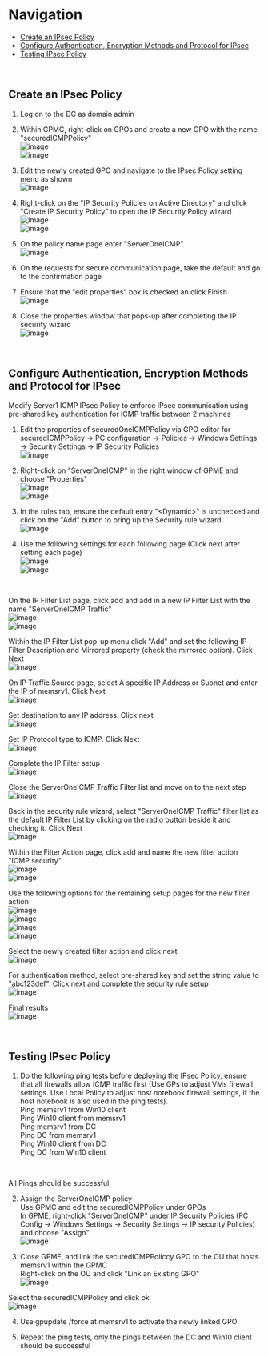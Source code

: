 # Navigation
* [Create an IPsec Policy](#create-an-ipsec-policy)
* [Configure Authentication, Encryption Methods and Protocol for IPsec](#configure-authentication-encryption-methods-and-protocol-for-ipsec)
* [Testing IPsec Policy](#testing-ipsec-policy)

<br>

## Create an IPsec Policy  

1. Log on to the DC as domain admin  

2. Within GPMC, right-click on GPOs and create a new GPO with the name "securedICMPPolicy"  
![image](../images/Pasted%20image%2020230815105132.png)  
![image](../images/Pasted%20image%2020230815105217.png)  

3. Edit the newly created GPO and navigate to the IPsec Policy setting menu as shown  
![image](../images/Pasted%20image%2020230815105408.png)  

4. Right-click on the "IP Security Policies on Active Directory" and click "Create IP Security Policy" to open the IP Security Policy wizard  
![image](../images/Pasted%20image%2020230815105605.png)  
![image](../images/Pasted%20image%2020230815105642.png)  

5. On the policy name page enter "ServerOneICMP"  
![image](../images/Pasted%20image%2020230815110829.png)  

6. On the requests for secure communication page, take the default and go to the confirmation page  

7. Ensure that the "edit properties" box is checked an click Finish  
![image](../images/Pasted%20image%2020230815111030.png)  

8. Close the properties window that pops-up after completing the IP security wizard  
![image](../images/Pasted%20image%2020230815111143.png)  

<br>

## Configure Authentication, Encryption Methods and Protocol for IPsec  

Modify Server1 ICMP IPsec Policy to enforce IPsec communication using pre-shared key authentication for ICMP traffic between 2 machines  

1. Edit the properties of securedOneICMPPolicy via GPO editor for securedICMPPolicy -> PC configuration -> Policies -> Windows Settings -> Security Settings -> IP Security Policies  
![image](../images/Pasted%20image%2020230815112610.png)  

2. Right-click on "ServerOneICMP" in the right window of GPME and choose "Properties"  
![image](../images/Pasted%20image%2020230815112721.png)  
![image](../images/Pasted%20image%2020230815112812.png)  

3. In the rules tab, ensure the default entry "\<Dynamic\>" is unchecked and click on the "Add" button to bring up the Security rule wizard  
![image](../images/Pasted%20image%2020230815113002.png)  

4. Use the following settings for each following page (Click next after setting each page)  
![image](../images/Pasted%20image%2020230815113213.png)  
![image](../images/Pasted%20image%2020230815113247.png)  

<br>

On the IP Filter List page, click add and add in a new IP Filter List with the name "ServerOneICMP Traffic"  
![image](../images/Pasted%20image%2020230815113415.png)  
![image](../images/Pasted%20image%2020230815113502.png)  

Within the IP Filter List pop-up menu click "Add" and set the following IP Filter Description and Mirrored property (check the mirrored option). Click Next  
![image](../images/Pasted%20image%2020230815113657.png)  

On IP Traffic Source page, select A specific IP Address or Subnet and enter the IP of memsrv1. Click Next  
![image](../images/Pasted%20image%2020230815113852.png)  

Set destination to any IP address. Click next  
![image](../images/Pasted%20image%2020230815113959.png)  

Set IP Protocol type to ICMP. Click Next  
![image](../images/Pasted%20image%2020230815114043.png)  

Complete the IP Filter setup  
![image](../images/Pasted%20image%2020230815114203.png)  

Close the ServerOneICMP Traffic Filter list and move on to the next step  
![image](../images/Pasted%20image%2020230815114309.png)  

Back in the security rule wizard, select "ServerOneICMP Traffic" filter list as the default IP Filter List by clicking on the radio button beside it and checking it. Click Next  
![image](../images/Pasted%20image%2020230815114531.png)  

Within the Filter Action page, click add and name the new filter action "ICMP security"  
![image](../images/Pasted%20image%2020230815114655.png)  
![image](../images/Pasted%20image%2020230815114736.png)  

Use the following options for the remaining setup pages for the new filter action  
![image](../images/Pasted%20image%2020230815114845.png)  
![image](../images/Pasted%20image%2020230815114916.png)  
![image](../images/Pasted%20image%2020230815115011.png)  
![image](../images/Pasted%20image%2020230815115053.png)  

Select the newly created filter action and click next  
![image](../images/Pasted%20image%2020230815115159.png)  

For authentication method, select pre-shared key and set the string value to "abc123def". Click next and complete the security rule setup  
![image](../images/Pasted%20image%2020230815115329.png)  

Final results  
![image](../images/Pasted%20image%2020230815115435.png)  

<br>

## Testing IPsec Policy  

1. Do the following ping tests before deploying the IPsec Policy, ensure that all firewalls allow ICMP traffic first (Use GPs to adjust VMs firewall settings. Use Local Policy to adjust host notebook firewall settings, if the host notebook is also used in the ping tests).  
Ping memsrv1 from Win10 client  
Ping Win10 client from memsrv1  
Ping memsrv1 from DC  
Ping DC from memsrv1  
Ping Win10 client from DC  
Ping DC from Win10 client  

<br>

All Pings should be successful  

2. Assign the ServerOneICMP policy   
Use GPMC and edit the securedICMPPolicy under GPOs  
In GPME, right-click "ServerOneICMP" under IP Security Policies (PC Config -> Windows Settings -> Security Settings -> IP security Policies) and choose "Assign"  
![image](../images/Pasted%20image%2020230815121528.png)  

3. Close GPME, and link the securedICMPPoliccy GPO to the OU that hosts memsrv1 within the GPMC  
Right-click on the OU and click "Link an Existing GPO"  
![image](../images/Pasted%20image%2020230815121844.png)  

Select the securedICMPPolicy and click ok  
![image](../images/Pasted%20image%2020230815121945.png)  

4. Use gpupdate /force at memsrv1 to activate the newly linked GPO  

5. Repeat the ping tests, only the pings between the DC and Win10 client should be successful  


